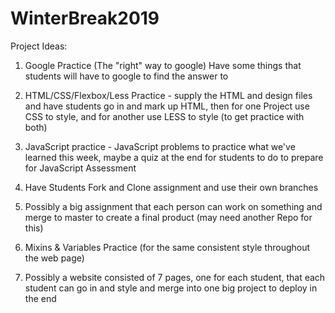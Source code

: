 # WinterBreak2019

Project Ideas:
1. Google Practice (The "right" way to google) Have some things that students will have to google to find the answer to
2. HTML/CSS/Flexbox/Less Practice - supply the HTML and design files and have students go in and mark up HTML, then for one Project use CSS to style, and for another use LESS to style (to get practice with both)
3. JavaScript practice - JavaScript problems to practice what we've learned this week, maybe a quiz at the end for students to do to prepare for JavaScript Assessment

4. Have Students Fork and Clone assignment and use their own branches
5. Possibly a big assignment that each person can work on something and merge to master to create a final product (may need another Repo for this)

6. Mixins & Variables Practice (for the same consistent style throughout the web page)

7. Possibly a website consisted of 7 pages, one for each student, that each student can go in and style and merge into one big project to deploy in the end

